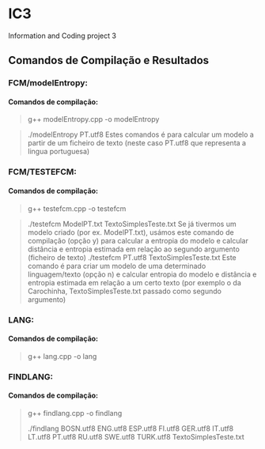 # IC3
Information and Coding project 3

## Comandos de Compilação e Resultados

### FCM/modelEntropy:
#### Comandos de compilação:
> g++ modelEntropy.cpp -o modelEntropy

>./modelEntropy PT.utf8
Estes comandos é para calcular um modelo a partir de um ficheiro de texto (neste caso PT.utf8 que representa a lingua portuguesa)

### FCM/TESTEFCM:
#### Comandos de compilação:
> g++ testefcm.cpp -o testefcm


> ./testefcm ModelPT.txt TextoSimplesTeste.txt
Se já tivermos um modelo criado (por ex. ModelPT.txt), usámos este comando de compilação 
(opção y) para calcular a entropia do modelo e calcular distância e entropia estimada 
em relação ao segundo argumento (ficheiro de texto) 
> ./testefcm PT.utf8 TextoSimplesTeste.txt
Este comando é para criar um modelo de uma determinado linguagem/texto (opção n) e
calcular entropia do modelo e distância e entropia estimada em relação a um certo texto
(por exemplo o da Carochinha, TextoSimplesTeste.txt passado como segundo argumento)

### LANG:
#### Comandos de compilação:
> g++ lang.cpp -o lang

### FINDLANG:
#### Comandos de compilação:
> g++ findlang.cpp -o findlang
> 
> ./findlang BOSN.utf8 ENG.utf8 ESP.utf8 FI.utf8 GER.utf8 IT.utf8 LT.utf8 PT.utf8 RU.utf8 SWE.utf8 TURK.utf8 TextoSimplesTeste.txt 
